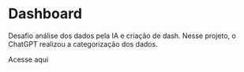 # Dashboard

Desafio análise dos dados pela IA e criação de dash.
Nesse projeto, o ChatGPT realizou a categorização dos dados.

Acesse aqui 
